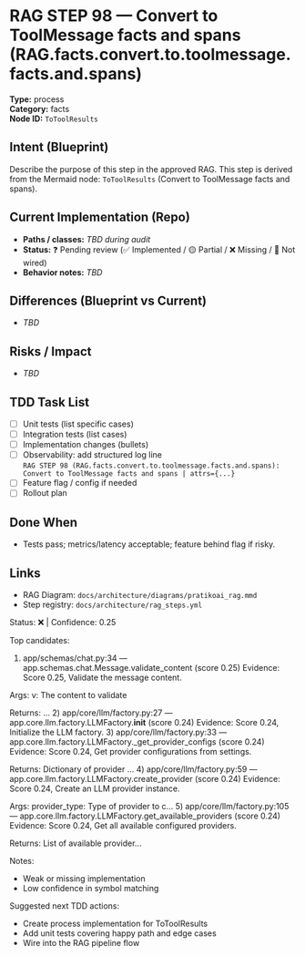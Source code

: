 # RAG STEP 98 — Convert to ToolMessage facts and spans (RAG.facts.convert.to.toolmessage.facts.and.spans)

**Type:** process  
**Category:** facts  
**Node ID:** `ToToolResults`

## Intent (Blueprint)
Describe the purpose of this step in the approved RAG. This step is derived from the Mermaid node: `ToToolResults` (Convert to ToolMessage facts and spans).

## Current Implementation (Repo)
- **Paths / classes:** _TBD during audit_
- **Status:** ❓ Pending review (✅ Implemented / 🟡 Partial / ❌ Missing / 🔌 Not wired)
- **Behavior notes:** _TBD_

## Differences (Blueprint vs Current)
- _TBD_

## Risks / Impact
- _TBD_

## TDD Task List
- [ ] Unit tests (list specific cases)
- [ ] Integration tests (list cases)
- [ ] Implementation changes (bullets)
- [ ] Observability: add structured log line  
  `RAG STEP 98 (RAG.facts.convert.to.toolmessage.facts.and.spans): Convert to ToolMessage facts and spans | attrs={...}`
- [ ] Feature flag / config if needed
- [ ] Rollout plan

## Done When
- Tests pass; metrics/latency acceptable; feature behind flag if risky.

## Links
- RAG Diagram: `docs/architecture/diagrams/pratikoai_rag.mmd`
- Step registry: `docs/architecture/rag_steps.yml`


<!-- AUTO-AUDIT:BEGIN -->
Status: ❌  |  Confidence: 0.25

Top candidates:
1) app/schemas/chat.py:34 — app.schemas.chat.Message.validate_content (score 0.25)
   Evidence: Score 0.25, Validate the message content.

Args:
    v: The content to validate

Returns:
  ...
2) app/core/llm/factory.py:27 — app.core.llm.factory.LLMFactory.__init__ (score 0.24)
   Evidence: Score 0.24, Initialize the LLM factory.
3) app/core/llm/factory.py:33 — app.core.llm.factory.LLMFactory._get_provider_configs (score 0.24)
   Evidence: Score 0.24, Get provider configurations from settings.

Returns:
    Dictionary of provider ...
4) app/core/llm/factory.py:59 — app.core.llm.factory.LLMFactory.create_provider (score 0.24)
   Evidence: Score 0.24, Create an LLM provider instance.

Args:
    provider_type: Type of provider to c...
5) app/core/llm/factory.py:105 — app.core.llm.factory.LLMFactory.get_available_providers (score 0.24)
   Evidence: Score 0.24, Get all available configured providers.

Returns:
    List of available provider...

Notes:
- Weak or missing implementation
- Low confidence in symbol matching

Suggested next TDD actions:
- Create process implementation for ToToolResults
- Add unit tests covering happy path and edge cases
- Wire into the RAG pipeline flow
<!-- AUTO-AUDIT:END -->